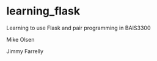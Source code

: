 # learning_flask
Learning to use Flask and pair programming in BAIS3300

Mike Olsen

Jimmy Farrelly
